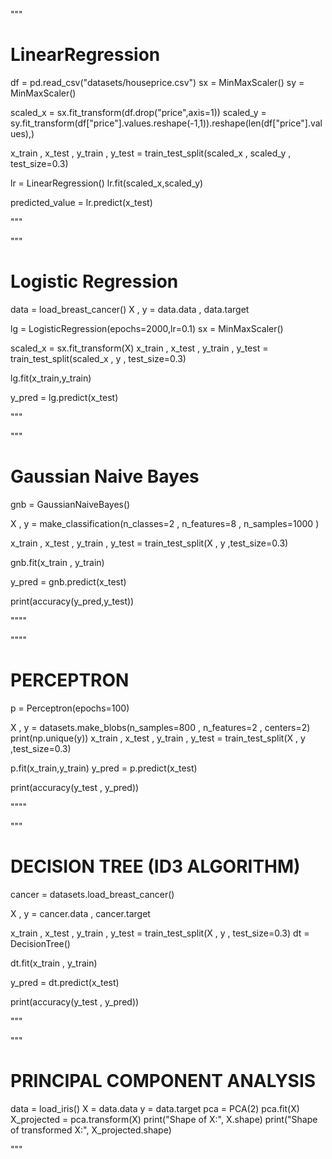 """  
# LinearRegression

df = pd.read_csv("datasets/houseprice.csv")
sx = MinMaxScaler()
sy = MinMaxScaler()

scaled_x = sx.fit_transform(df.drop("price",axis=1))
scaled_y = sy.fit_transform(df["price"].values.reshape(-1,1)).reshape(len(df["price"].values),)

x_train , x_test , y_train , y_test = train_test_split(scaled_x , scaled_y , test_size=0.3)

lr = LinearRegression()
lr.fit(scaled_x,scaled_y)

predicted_value = lr.predict(x_test)

"""

"""
# Logistic Regression

data = load_breast_cancer()
X , y = data.data , data.target

lg = LogisticRegression(epochs=2000,lr=0.1)
sx = MinMaxScaler()

scaled_x = sx.fit_transform(X)
x_train , x_test , y_train , y_test = train_test_split(scaled_x , y , test_size=0.3)

lg.fit(x_train,y_train)

y_pred = lg.predict(x_test)

"""

"""
# Gaussian Naive Bayes

gnb = GaussianNaiveBayes()

X , y = make_classification(n_classes=2 , n_features=8 , n_samples=1000 )

x_train , x_test , y_train , y_test = train_test_split(X , y ,test_size=0.3)

gnb.fit(x_train , y_train)

y_pred = gnb.predict(x_test)

print(accuracy(y_pred,y_test))

""""

""""

# PERCEPTRON 


p = Perceptron(epochs=100)

X , y = datasets.make_blobs(n_samples=800 , n_features=2 , centers=2)
print(np.unique(y))
x_train , x_test , y_train , y_test = train_test_split(X , y ,test_size=0.3)

p.fit(x_train,y_train)
y_pred = p.predict(x_test)

print(accuracy(y_test , y_pred))


""""

"""
# DECISION TREE (ID3 ALGORITHM) 

cancer = datasets.load_breast_cancer()

X , y = cancer.data , cancer.target

x_train , x_test , y_train , y_test = train_test_split(X , y , test_size=0.3)
dt = DecisionTree()

dt.fit(x_train , y_train)

y_pred  = dt.predict(x_test)

print(accuracy(y_test , y_pred))

"""

"""
# PRINCIPAL COMPONENT ANALYSIS

data = load_iris()
X = data.data
y = data.target
pca = PCA(2)
pca.fit(X)
X_projected = pca.transform(X)
print("Shape of X:", X.shape)
print("Shape of transformed X:", X_projected.shape)

"""